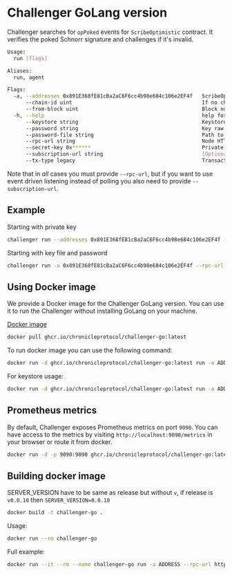 # Challenger GoLang version

Challenger searches for `opPoked` events for `ScribeOptimistic` contract. It verifies the poked Schnorr signature and challenges if it's invalid.

```bash
Usage:
  run [flags]

Aliases:
  run, agent

Flags:
  -a, --addresses 0x891E368fE81cBa2aC6F6cc4b98e684c106e2EF4f   ScribeOptimistic contract address. Example: 0x891E368fE81cBa2aC6F6cc4b98e684c106e2EF4f
      --chain-id uint                                          If no chain_id provided binary will try to get chain_id from given RPC
      --from-block uint                                        Block number to start from. If not provided, binary will try to get it from given RPC
  -h, --help                                                   help for run
      --keystore string                                        Keystore file (NOT FOLDER), path to key .json file. If provided, no need to use --secret-key
      --password string                                        Key raw password as text
      --password-file string                                   Path to key password file
      --rpc-url string                                         Node HTTP RPC_URL, normally starts with https://****
      --secret-key 0x******                                    Private key in format 0x****** or `*******`. If provided, no need to use --keystore
      --subscription-url string                                [Optional] Used if you want to subscribe to events rather than poll, typically starts with wss://****
      --tx-type legacy                                         Transaction type definition, possible values are: `legacy`, `eip1559` or `none` (default "none")
```

Note that in *all* cases you must provide `--rpc-url`, but if you want to use event driven listening instead of polling you also need to provide `--subscription-url`.

## Example

Starting with private key

```bash
challenger run --addresses 0x891E368fE81cBa2aC6F6cc4b98e684c106e2EF4f --rpc-url http://localhost:3334 --secret-key 0x******
```

Starting with key file and password

```bash
challenger run -a 0x891E368fE81cBa2aC6F6cc4b98e684c106e2EF4f --rpc-url http://localhost:3334 --keystore /path/to/key.json --password-file /path/to/file
```

## Using Docker image

We provide a Docker image for the Challenger GoLang version. 
You can use it to run the Challenger without installing GoLang on your machine.

[Docker image](https://github.com/chronicleprotocol/challenger/pkgs/container/challenger-go)

```bash 
docker pull ghcr.io/chronicleprotocol/challenger-go:latest
```

To run docker image you can use the following command:

```bash
docker run -d ghcr.io/chronicleprotocol/challenger-go:latest run -a ADDRESS1 -a ADDRESS2 -a ADDRESS3 --rpc-url http://localhost:3334 --secret-key asdfasdfas --tx-type legacy 
```

For keystore usage:

```bash
docker run -d ghcr.io/chronicleprotocol/challenger-go:latest run -a ADDRESS1 -a ADDRESS2 -a ADDRESS3 --rpc-url http://localhost:3334 --keystore /keystore/keystore.json --password-file /password/password.txt --chain-id 1 --tx-type legacy
```

## Prometheus metrics

By default, Challenger exposes Prometheus metrics on port `9090`.
You can have access to the metrics by visiting `http://localhost:9090/metrics` in your browser or route it from docker.

```bash
docker run -d -p 9090:9090 ghcr.io/chronicleprotocol/challenger-go:latest run -a ADDRESS1 -a ADDRESS2 -a ADDRESS3 --rpc-url http://localhost:3334 --secret-key asdfasdfas --tx-type legacy 
```

## Building docker image

SERVER_VERSION have to be same as release but without `v`, if release is `v0.0.10` then `SERVER_VERSION=0.0.10`

```bash
docker build -t challenger-go .
```

Usage:

```bash
docker run --rm challenger-go
```

Full example:

```bash
docker run --it --rm --name challenger-go run -a ADDRESS --rpc-url http://localhost:3334 --secret-key asdfasdfas
```
